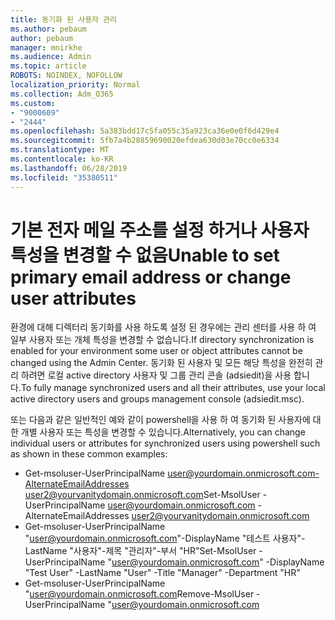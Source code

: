```yaml
---
title: 동기화 된 사용자 관리
ms.author: pebaum
author: pebaum
manager: mnirkhe
ms.audience: Admin
ms.topic: article
ROBOTS: NOINDEX, NOFOLLOW
localization_priority: Normal
ms.collection: Adm_O365
ms.custom:
- "9000609"
- "2444"
ms.openlocfilehash: 5a383bdd17c5fa055c35a923ca36e0e0f6d429e4
ms.sourcegitcommit: 5fb7a4b28859690020efdea630d03e70cc0e6334
ms.translationtype: MT
ms.contentlocale: ko-KR
ms.lasthandoff: 06/28/2019
ms.locfileid: "35380511"
---
```

# <a name="unable-to-set-primary-email-address-or-change-user-attributes"></a><span data-ttu-id="c9f5d-102">기본 전자 메일 주소를 설정 하거나 사용자 특성을 변경할 수 없음</span><span class="sxs-lookup"><span data-stu-id="c9f5d-102">Unable to set primary email address or change user attributes</span></span>

<span data-ttu-id="c9f5d-103">환경에 대해 디렉터리 동기화를 사용 하도록 설정 된 경우에는 관리 센터를 사용 하 여 일부 사용자 또는 개체 특성을 변경할 수 없습니다.</span><span class="sxs-lookup"><span data-stu-id="c9f5d-103">If directory synchronization is enabled for your environment some user or object attributes cannot be changed using the Admin Center.</span></span>
<span data-ttu-id="c9f5d-104">동기화 된 사용자 및 모든 해당 특성을 완전히 관리 하려면 로컬 active directory 사용자 및 그룹 관리 콘솔 (adsiedit)을 사용 합니다.</span><span class="sxs-lookup"><span data-stu-id="c9f5d-104">To fully manage synchronized users and all their attributes, use your local active directory users and groups management console (adsiedit.msc).</span></span>  

<span data-ttu-id="c9f5d-105">또는 다음과 같은 일반적인 예와 같이 powershell을 사용 하 여 동기화 된 사용자에 대 한 개별 사용자 또는 특성을 변경할 수 있습니다.</span><span class="sxs-lookup"><span data-stu-id="c9f5d-105">Alternatively, you can change individual users or attributes for synchronized users using powershell such as shown in these common examples:</span></span> 
- <span data-ttu-id="c9f5d-106">Get-msoluser-UserPrincipalName user@yourdomain.onmicrosoft.com-AlternateEmailAddresses user2@yourvanitydomain.onmicrosoft.com</span><span class="sxs-lookup"><span data-stu-id="c9f5d-106">Set-MsolUser -UserPrincipalName user@yourdomain.onmicrosoft.com -AlternateEmailAddresses user2@yourvanitydomain.onmicrosoft.com</span></span>
- <span data-ttu-id="c9f5d-107">Get-msoluser-UserPrincipalName "user@yourdomain.onmicrosoft.com"-DisplayName "테스트 사용자"-LastName "사용자"-제목 "관리자"-부서 "HR"</span><span class="sxs-lookup"><span data-stu-id="c9f5d-107">Set-MsolUser -UserPrincipalName "user@yourdomain.onmicrosoft.com" -DisplayName "Test User" -LastName "User" -Title "Manager" -Department "HR"</span></span>
- <span data-ttu-id="c9f5d-108">Get-msoluser-UserPrincipalName "user@yourdomain.onmicrosoft.com</span><span class="sxs-lookup"><span data-stu-id="c9f5d-108">Remove-MsolUser -UserPrincipalName "user@yourdomain.onmicrosoft.com</span></span>
